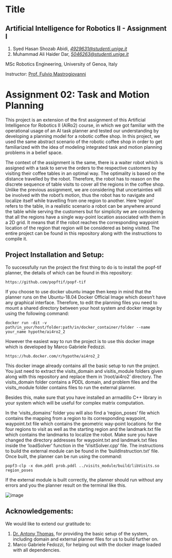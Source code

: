 # Title

## Artificial Intelligence for Robotics II - Assignment I 
1. Syed Hasan Shozab Abidi, _[4929631@studenti.unige.it](mailto:4929631@studenti.unige.it)_
2. Muhammad Ali Haider Dar, _[5046263@studenti.unige.it](mailto:5046263@studenti.unige.it)_

MSc Robotics Engineering, University of Genoa, Italy

Instructor: [Prof. Fulvio Mastrogiovanni](https://rubrica.unige.it/personale/UkNHWFhr)

# Assignment 02: Task and Motion Planning

This project is an extension of the first assignment of this Artificial Intelligence for Robotics II (AIRo2) course, in which we got familiar with the operational usage of an AI task planner and tested our understanding by developing a planning model for a robotic coffee shop. In this project, we used the same abstract scenario of the robotic coffee shop in order to get familiarized with the idea of modeling integrated task and motion planning problems in a belief space.

The context of the assignment is the same, there is a waiter robot which is assigned with a task to serve the orders to the respective customers by visiting their coffee tables in an optimal way. The optimality is based on the distance travelled by the robot. Therefore, the robot has to reason on the discrete sequence of table visits to cover all the regions in the coffee shop. Unlike the previous assignment, we are considering that uncertainties will be involved with the robot’s motion, thus the robot has to navigate and localize itself while travelling from one region to another. Here ‘region’ refers to the table, in a realistic scenario a robot can be anywhere around the table while serving the customers but for simplicity we are considering that all the regions have a single way-point location associated with them in a 2D grid. It means that if the robot reaches the corresponding waypoint location of the region that region will be considered as being visited. The entire project can be found in this repository along with the instructions to compile it.

## Project Installation and Setup:

To successfully run the project the first thing to do is to install the popf-tif planner, the details of which can be found in this repository: 
```
https://github.com/popftif/popf-tif
```
If you choose to use docker ubuntu image then keep in mind that the planner runs on the Ubuntu-18.04 Docker Official Image which doesn’t have any graphical interface. Therefore, to edit the planning files you need to mount a shared directory between your host system and docker image by using the following command:
```
docker run -dit -v path/in_your/host/folder:path/in/docker_container/folder --name your_name hypothe/ai4ro2_2
```
However the easiest way to run the project is to use this docker image which is developed by Marco Gabriele Fedozzi.
```
https://hub.docker.com/r/hypothe/ai4ro2_2
```
This docker image already contains all the basic setup to run the project. You just need to extract the visits_domain and visitis_module folders given along with this repository and replace them in ‘/root/ai4ro2’ directory. The visits_domain folder contains a PDDL domain, and problem files and the visits_module folder contains files to run the external planner. 

Besides this, make sure that you have installed an armadillo C++ library in your system which will be useful for complex matrix computation. 

In the ‘visits_domains’ folder you will also find a ‘region_poses’ file which contains the mapping from a region to its corresponding waypoint, waypoint.txt file which contains the geometric way-point locations for the four regions to visit as well as the starting region and the landmark.txt file which contains the landmarks to localize the robot. Make sure you have changed the directory addresses for waypoint.txt and landmark.txt files inside the ‘loadSolver’ function in the ‘VisitSolver.cpp’ file. The instructions to build the external module can be found in the ‘buildInstruction.txt’ file. Once built, the planner can be run using the command:
```
popf3-clp -x dom.pddl prob.pddl ../visits_module/build/libVisits.so region_poses
```
If the external module is built correctly, the planner should run without any errors and you the planner result on the terminal like this. 

![image](https://user-images.githubusercontent.com/61094879/130298228-e1e0d32a-8c56-4215-9ae9-1eff2e5adf00.png)

## Acknowledgements:

We would like to extend our gratitude to:
1. [Dr. Antony Thomas](https://www.researchgate.net/profile/Antony-Thomas-3), for providing the basic setup of the system, including domain and external planner files for us to build further on.
2. Marco Gabriele Fedozzi, for helping out with the docker image loaded with all dependencies.





